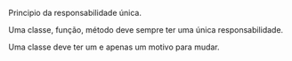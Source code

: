 Principio da responsabilidade única.

Uma classe, função, método deve sempre ter uma única responsabilidade.

Uma classe deve ter um e apenas um motivo para mudar.